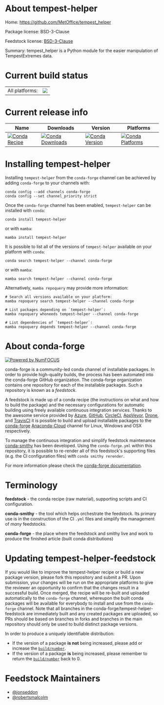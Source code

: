 About tempest-helper
====================

Home: https://github.com/MetOffice/tempest_helper

Package license: BSD-3-Clause

Feedstock license: [BSD-3-Clause](https://github.com/conda-forge/tempest-helper-feedstock/blob/main/LICENSE.txt)

Summary: tempest_helper is a Python module for the easier manipulation of TempestExtremes data.

Current build status
====================


<table><tr><td>All platforms:</td>
    <td>
      <a href="https://dev.azure.com/conda-forge/feedstock-builds/_build/latest?definitionId=18160&branchName=main">
        <img src="https://dev.azure.com/conda-forge/feedstock-builds/_apis/build/status/tempest-helper-feedstock?branchName=main">
      </a>
    </td>
  </tr>
</table>

Current release info
====================

| Name | Downloads | Version | Platforms |
| --- | --- | --- | --- |
| [![Conda Recipe](https://img.shields.io/badge/recipe-tempest--helper-green.svg)](https://anaconda.org/conda-forge/tempest-helper) | [![Conda Downloads](https://img.shields.io/conda/dn/conda-forge/tempest-helper.svg)](https://anaconda.org/conda-forge/tempest-helper) | [![Conda Version](https://img.shields.io/conda/vn/conda-forge/tempest-helper.svg)](https://anaconda.org/conda-forge/tempest-helper) | [![Conda Platforms](https://img.shields.io/conda/pn/conda-forge/tempest-helper.svg)](https://anaconda.org/conda-forge/tempest-helper) |

Installing tempest-helper
=========================

Installing `tempest-helper` from the `conda-forge` channel can be achieved by adding `conda-forge` to your channels with:

```
conda config --add channels conda-forge
conda config --set channel_priority strict
```

Once the `conda-forge` channel has been enabled, `tempest-helper` can be installed with `conda`:

```
conda install tempest-helper
```

or with `mamba`:

```
mamba install tempest-helper
```

It is possible to list all of the versions of `tempest-helper` available on your platform with `conda`:

```
conda search tempest-helper --channel conda-forge
```

or with `mamba`:

```
mamba search tempest-helper --channel conda-forge
```

Alternatively, `mamba repoquery` may provide more information:

```
# Search all versions available on your platform:
mamba repoquery search tempest-helper --channel conda-forge

# List packages depending on `tempest-helper`:
mamba repoquery whoneeds tempest-helper --channel conda-forge

# List dependencies of `tempest-helper`:
mamba repoquery depends tempest-helper --channel conda-forge
```


About conda-forge
=================

[![Powered by
NumFOCUS](https://img.shields.io/badge/powered%20by-NumFOCUS-orange.svg?style=flat&colorA=E1523D&colorB=007D8A)](https://numfocus.org)

conda-forge is a community-led conda channel of installable packages.
In order to provide high-quality builds, the process has been automated into the
conda-forge GitHub organization. The conda-forge organization contains one repository
for each of the installable packages. Such a repository is known as a *feedstock*.

A feedstock is made up of a conda recipe (the instructions on what and how to build
the package) and the necessary configurations for automatic building using freely
available continuous integration services. Thanks to the awesome service provided by
[Azure](https://azure.microsoft.com/en-us/services/devops/), [GitHub](https://github.com/),
[CircleCI](https://circleci.com/), [AppVeyor](https://www.appveyor.com/),
[Drone](https://cloud.drone.io/welcome), and [TravisCI](https://travis-ci.com/)
it is possible to build and upload installable packages to the
[conda-forge](https://anaconda.org/conda-forge) [Anaconda-Cloud](https://anaconda.org/)
channel for Linux, Windows and OSX respectively.

To manage the continuous integration and simplify feedstock maintenance
[conda-smithy](https://github.com/conda-forge/conda-smithy) has been developed.
Using the ``conda-forge.yml`` within this repository, it is possible to re-render all of
this feedstock's supporting files (e.g. the CI configuration files) with ``conda smithy rerender``.

For more information please check the [conda-forge documentation](https://conda-forge.org/docs/).

Terminology
===========

**feedstock** - the conda recipe (raw material), supporting scripts and CI configuration.

**conda-smithy** - the tool which helps orchestrate the feedstock.
                   Its primary use is in the construction of the CI ``.yml`` files
                   and simplify the management of *many* feedstocks.

**conda-forge** - the place where the feedstock and smithy live and work to
                  produce the finished article (built conda distributions)


Updating tempest-helper-feedstock
=================================

If you would like to improve the tempest-helper recipe or build a new
package version, please fork this repository and submit a PR. Upon submission,
your changes will be run on the appropriate platforms to give the reviewer an
opportunity to confirm that the changes result in a successful build. Once
merged, the recipe will be re-built and uploaded automatically to the
`conda-forge` channel, whereupon the built conda packages will be available for
everybody to install and use from the `conda-forge` channel.
Note that all branches in the conda-forge/tempest-helper-feedstock are
immediately built and any created packages are uploaded, so PRs should be based
on branches in forks and branches in the main repository should only be used to
build distinct package versions.

In order to produce a uniquely identifiable distribution:
 * If the version of a package **is not** being increased, please add or increase
   the [``build/number``](https://docs.conda.io/projects/conda-build/en/latest/resources/define-metadata.html#build-number-and-string).
 * If the version of a package **is** being increased, please remember to return
   the [``build/number``](https://docs.conda.io/projects/conda-build/en/latest/resources/define-metadata.html#build-number-and-string)
   back to 0.

Feedstock Maintainers
=====================

* [@jonseddon](https://github.com/jonseddon/)
* [@robertsmalcolm](https://github.com/robertsmalcolm/)

